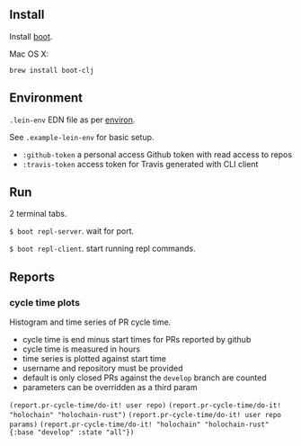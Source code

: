 ## Install

Install [boot](https://github.com/boot-clj/boot).

Mac OS X:

`brew install boot-clj`

## Environment

`.lein-env` EDN file as per [environ](https://github.com/weavejester/environ).

See `.example-lein-env` for basic setup.

- `:github-token` a personal access Github token with read access to repos
- `:travis-token` access token for Travis generated with CLI client

## Run

2 terminal tabs.

`$ boot repl-server`. wait for port.

`$ boot repl-client`. start running repl commands.

## Reports

### cycle time plots

Histogram and time series of PR cycle time.

- cycle time is end minus start times for PRs reported by github
- cycle time is measured in hours
- time series is plotted against start time
- username and repository must be provided
- default is only closed PRs against the `develop` branch are counted
- parameters can be overridden as a third param

`(report.pr-cycle-time/do-it! user repo)`
`(report.pr-cycle-time/do-it! "holochain" "holochain-rust")`
`(report.pr-cycle-time/do-it! user repo params)`
`(report.pr-cycle-time/do-it! "holochain" "holochain-rust" {:base "develop" :state "all"})`
